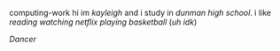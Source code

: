 computing-work
hi im _kayleigh_ and i study in _dunman high school_.
i like 
*reading*
*watching netflix*
*playing basketball*
(_uh idk_)

*Dancer*
